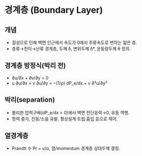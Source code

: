 # 경계층 (Boundary Layer)

## 개념
- 점성으로 인해 벽면 인근에서 속도가 0에서 주류속도로 변하는 얇은 층.
- 층류→천이→난류 경계층, 두께 δ, 변위두께 δ*, 운동량두께 θ 정의.

## 경계층 방정식(박리 전)
- ∂u/∂x + ∂v/∂y = 0
- u ∂u/∂x + v ∂u/∂y = −(1/ρ) dP_e/dx + ν ∂²u/∂y²

## 박리(separation)
- 불리한 압력구배(dP_e/dx > 0)에서 벽면 전단응력→0, 유동 역행.
- 항력 증가, 진동/소음 유발. 형상설계·트립·흡입 등으로 제어.

## 열경계층
- Prandtl 수 Pr = ν/α, 열/momentum 경계층 상대두께 결정.

